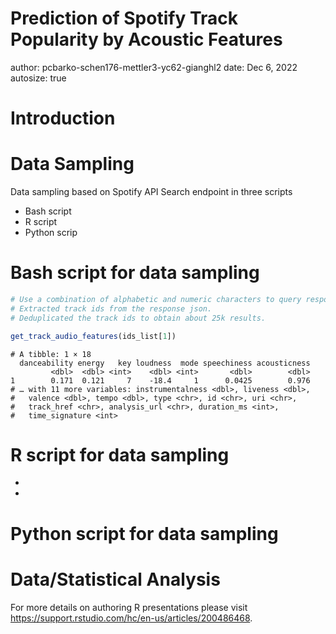 Prediction of Spotify Track Popularity by Acoustic Features
========================================================
author: pcbarko-schen176-mettler3-yc62-gianghl2
date: Dec 6, 2022
autosize: true


Introduction
========================================================


Data Sampling
========================================================

Data sampling based on Spotify API Search endpoint in three scripts

- Bash script
- R script
- Python scrip

Bash script for data sampling
========================================================




```r
# Use a combination of alphabetic and numeric characters to query responses.
# Extracted track ids from the response json.
# Deduplicated the track ids to obtain about 25k results.

get_track_audio_features(ids_list[1])
```

```
# A tibble: 1 × 18
  danceability energy   key loudness  mode speechiness acousticness
         <dbl>  <dbl> <int>    <dbl> <int>       <dbl>        <dbl>
1        0.171  0.121     7    -18.4     1      0.0425        0.976
# … with 11 more variables: instrumentalness <dbl>, liveness <dbl>,
#   valence <dbl>, tempo <dbl>, type <chr>, id <chr>, uri <chr>,
#   track_href <chr>, analysis_url <chr>, duration_ms <int>,
#   time_signature <int>
```


R script for data sampling
========================================================
-
-


Python script for data sampling
========================================================


Data/Statistical Analysis
========================================================


For more details on authoring R presentations please visit <https://support.rstudio.com/hc/en-us/articles/200486468>.
